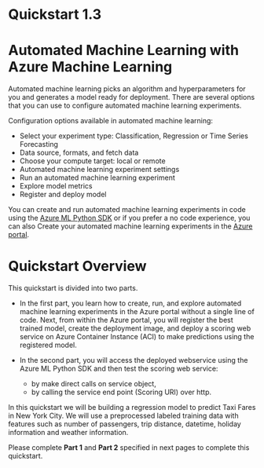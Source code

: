 # Quickstart 1.3 
# Automated Machine Learning with Azure Machine Learning
Automated machine learning picks an algorithm and hyperparameters for you and generates a model ready for deployment. There are several options that you can use to configure automated machine learning experiments.

Configuration options available in automated machine learning:

- Select your experiment type: Classification, Regression or Time Series Forecasting
- Data source, formats, and fetch data
- Choose your compute target: local or remote
- Automated machine learning experiment settings
- Run an automated machine learning experiment
- Explore model metrics
- Register and deploy model

You can create and run automated machine learning experiments in code using the [Azure ML Python SDK](https://docs.microsoft.com/en-us/azure/machine-learning/service/how-to-configure-auto-train) or if you prefer a no code experience, you can also Create your automated machine learning experiments in the [Azure portal](https://docs.microsoft.com/en-us/azure/machine-learning/service/how-to-create-portal-experiments).

# Quickstart Overview
This quickstart is divided into two parts.

* In the first part, you learn how to create, run, and explore automated machine learning experiments in the Azure portal without a single line of code. Next, from within the Azure portal, you will register the best trained model, create the deployment image, and deploy a scoring web service on Azure Container Instance (ACI) to make predictions using the registered model.

* In the second part, you will access the deployed webservice using the Azure ML Python SDK and then test the scoring web service:     
    * by make direct calls on service object,</br>
    * by calling the service end point (Scoring URI) over http.

In this quickstart we will be building a regression model to predict Taxi Fares in New York City. We will use a preprocessed labeled training data with features such as number of passengers, trip distance, datetime, holiday information and weather information.

Please complete **Part 1** and **Part 2** specified in next pages to complete this quickstart.








